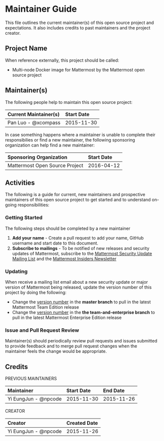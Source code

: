 # Maintainer Guide 

This file outlines the current maintainer(s) of this open source project and expectations. It also includes credits to past maintainers and the project creator. 

## Project Name 

When reference externally, this project should be called: 

- Multi-node Docker image for Mattermost by the Mattermost open source project

## Maintainer(s)

The following people help to maintain this open source project: 

| Current Maintainer(s)  | Start Date    | 
|:-----------------------|:--------------|
| Pan Luo - @xcompass    | 2015-11-30    |

In case something happens where a maintainer is unable to complete their responsibilies or find a new maintainer, the following sponsoring organization can help find a new maintainer: 

| Sponsoring Organization        | Start Date    | 
|:-------------------------------|:--------------|
| Mattermost Open Source Project | 2016-04-12    |


## Activities

The following is a guide for current, new maintainers and prospective maintainers of this open source project to get started and to understand on-going responsibilities: 

### Getting Started 

The following steps should be completed by a new maintainer 

1. **Add your name** - Create a pull request to add your name, GitHub username and start date to this document. 
2. **Subscribe to mailings** - To be notified of new releases and security updates of Mattermost, subscribe to the [Mattermost Security Update Mailing List](http://mattermost.us11.list-manage.com/subscribe?u=6cdba22349ae374e188e7ab8e&id=3a93eb6929) and the [Mattermost Insiders Newsletter](http://mattermost.us11.list-manage.com/subscribe?u=6cdba22349ae374e188e7ab8e&id=2add1c8034)

### Updating 

When receive a mailing list email about a new security update or major version of Mattermost being released, update the version number of this project by doing the following: 

- Change the [version number](https://github.com/mattermost/mattermost-docker/blob/master/app/Dockerfile#L6) in the **master branch** to pull in the latest Mattermost Team Edition release
- Change the [version number](https://github.com/mattermost/mattermost-docker/blob/team-and-enterprise/app/Dockerfile#L6) in the **the team-and-enterprise branch** to pull in the latest Mattermost Enterprise Edition release

### Issue and Pull Request Review 

Maintainer(s) should periodically review pull requests and issues submitted to provide feedback and to merge pull request changes when the maintainer feels the change would be appropriate. 

## Credits 

PREVIOUS MAINTAINERS 

| Maintainer             | Start Date    | End Date   |
|:-----------------------|:--------------|:-----------|
| Yi EungJun - @npcode   | 2015-11-30    | 2015-11-26 | 


CREATOR 

| Creator                | Created Date  |
|:-----------------------|:--------------|
| Yi EungJun - @npcode   | 2015-11-26    |

